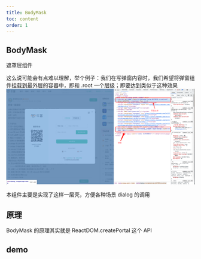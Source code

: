 ```yaml
---
title: BodyMask
toc: content
order: 1
---
```


## BodyMask

遮罩层组件

这么说可能会有点难以理解，举个例子：我们在写弹窗内容时，我们希望将弹窗组件挂载到最外层的容器中，即和 .root 一个层级；即要达到类似于这种效果
![](../images/bodyMask.png)

本组件主要是实现了这样一层壳，方便各种场景 dialog 的调用

## 原理

BodyMask 的原理其实就是 ReactDOM.createPortal 这个 API

## demo

<code src="./demo/BodyMask/demo1.tsx"></code>
